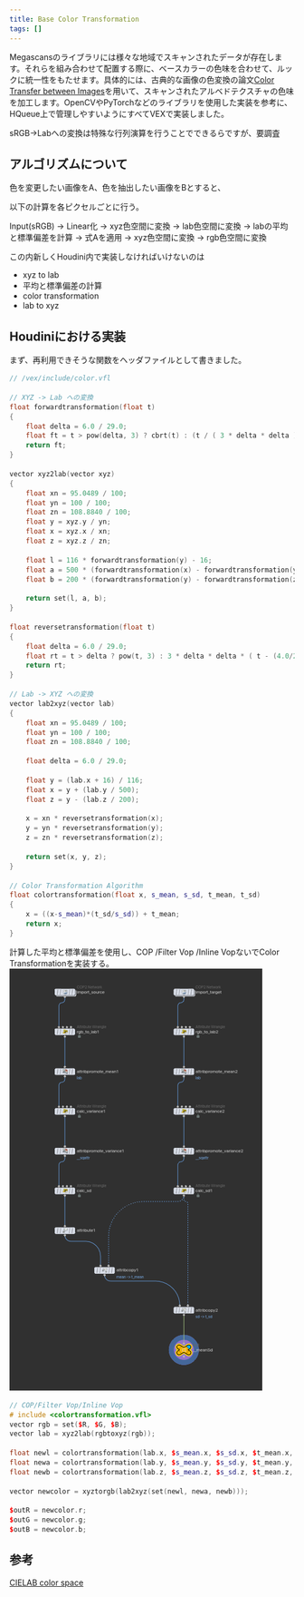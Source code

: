 ```yaml
---
title: Base Color Transformation
tags: []
---
```


Megascansのライブラリには様々な地域でスキャンされたデータが存在します。それらを組み合わせて配置する際に、ベースカラーの色味を合わせて、ルックに統一性をもたせます。具体的には、古典的な画像の色変換の論文[Color Transfer between Images](https://www.cs.tau.ac.il/%7Eturkel/imagepapers/ColorTransfer.pdf)を用いて、スキャンされたアルベドテクスチャの色味を加工します。OpenCVやPyTorchなどのライブラリを使用した実装を参考に、HQueue上で管理しやすいようにすべてVEXで実装しました。

sRGB→Labへの変換は特殊な行列演算を行うことでできるらですが、要調査

## アルゴリズムについて

色を変更したい画像をA、色を抽出したい画像をBとすると、

以下の計算を各ピクセルごとに行う。

Input(sRGB) → Linear化 → xyz色空間に変換 → lab色空間に変換 → labの平均と標準偏差を計算 → 式Aを適用 → xyz色空間に変換 → rgb色空間に変換

この内新しくHoudini内で実装しなければいけないのは

- xyz to lab
- 平均と標準偏差の計算
- color transformation
- lab to xyz

## Houdiniにおける実装

まず、再利用できそうな関数をヘッダファイルとして書きました。

```cpp
// /vex/include/color.vfl

// XYZ -> Lab への変換
float forwardtransformation(float t)
{
    float delta = 6.0 / 29.0;
    float ft = t > pow(delta, 3) ? cbrt(t) : (t / ( 3 * delta * delta )) + 4.0 / 29.0;
    return ft;
}

vector xyz2lab(vector xyz)
{
    float xn = 95.0489 / 100;
    float yn = 100 / 100;
    float zn = 108.8840 / 100;
    float y = xyz.y / yn;
    float x = xyz.x / xn;
    float z = xyz.z / zn;

    float l = 116 * forwardtransformation(y) - 16;
    float a = 500 * (forwardtransformation(x) - forwardtransformation(y));
    float b = 200 * (forwardtransformation(y) - forwardtransformation(z));

    return set(l, a, b);
}

float reversetransformation(float t)
{
    float delta = 6.0 / 29.0;
    float rt = t > delta ? pow(t, 3) : 3 * delta * delta * ( t - (4.0/29.0) );
    return rt;
}

// Lab -> XYZ への変換
vector lab2xyz(vector lab)
{
    float xn = 95.0489 / 100;
    float yn = 100 / 100;
    float zn = 108.8840 / 100;

    float delta = 6.0 / 29.0;

    float y = (lab.x + 16) / 116;
    float x = y + (lab.y / 500);
    float z = y - (lab.z / 200);

    x = xn * reversetransformation(x);
    y = yn * reversetransformation(y);
    z = zn * reversetransformation(z);

    return set(x, y, z);
}

// Color Transformation Algorithm
float colortransformation(float x, s_mean, s_sd, t_mean, t_sd)
{
    x = ((x-s_mean)*(t_sd/s_sd)) + t_mean;
    return x;
}
```

計算した平均と標準偏差を使用し、COP /Filter Vop /Inline VopないでColor Transformationを実装する。
![colortransformation01-kk49jkpr.png](../boostnote/attachments/colortransformation01-kk49jkpr.png)
```cpp
// COP/Filter Vop/Inline Vop
# include <colortransformation.vfl>
vector rgb = set($R, $G, $B);
vector lab = xyz2lab(rgbtoxyz(rgb));

float newl = colortransformation(lab.x, $s_mean.x, $s_sd.x, $t_mean.x, $t_sd.x);
float newa = colortransformation(lab.y, $s_mean.y, $s_sd.y, $t_mean.y, $t_sd.y);
float newb = colortransformation(lab.z, $s_mean.z, $s_sd.z, $t_mean.z, $t_sd.z);

vector newcolor = xyztorgb(lab2xyz(set(newl, newa, newb)));

$outR = newcolor.r;
$outG = newcolor.g;
$outB = newcolor.b;
```

## 参考

[CIELAB color space](https://en.wikipedia.org/wiki/CIELAB_color_space#RGB_and_CMYK_conversions)
